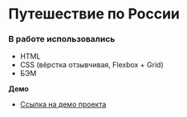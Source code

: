 # Путешествие по России

### В работе использовались
* HTML
* CSS (вёрстка отзывчивая, Flexbox + Grid)
* БЭМ

**Демо**

* [Ссылка на демо проекта](https://kalibryyy.github.io/russian-travel/)

